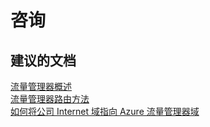 <properties
    pageTitle="咨询"
    description="咨询"
    service="microsoft.network"
    resource="trafficmanagerprofiles"
    authors="aashu"
    displayOrder=""
    selfHelpType="generic"
    supportTopicIds="32452808"
    resourceTags=""
    productPesIds="15400"
    cloudEnvironments="public"
/>


# 咨询

## **建议的文档**
[流量管理器概述](https://azure.microsoft.com/documentation/articles/traffic-manager-overview/)<br>
[流量管理器路由方法](https://azure.microsoft.com/documentation/articles/traffic-manager-routing-methods/)<br>
[如何将公司 Internet 域指向 Azure 流量管理器域](https://azure.microsoft.com/documentation/articles/traffic-manager-point-internet-domain/)



<!--HONumber=Jul16_HO4-->


